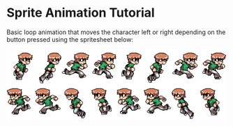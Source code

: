 # Sprite Animation Tutorial

Basic loop animation that moves the character left or right depending on the button pressed using the spritesheet below:

![Sprite Sheet](/media/character.png)